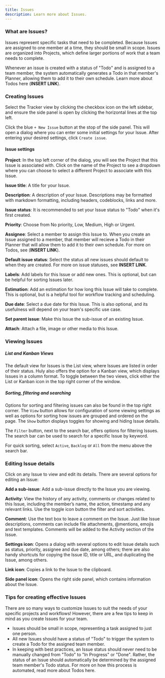 ```yaml
---
title: Issues
description: Learn more about Issues.
---
```


### What are Issues?

Issues represent specific tasks that need to be completed. Because Issues are assigned to one member at a time, they should be small in scope. Issues are organized into Projects, which define larger portions of work that a team needs to complete.

Whenever an issue is created with a status of "Todo" and is assigned to a team member, the system automatically generates a Todo in that member's Planner, allowing them to add it to their own schedule. Learn more about Todos here (**INSERT LINK**).

### Creating Issues

Select the Tracker view by clicking the checkbox icon on the left sidebar, and ensure the side panel is open by clicking the horizontal lines at the top left.

Click the blue `+ New Issue` button at the stop of the side panel. This will open a dialog where you can enter some initial settings for your Issue. After entering your desired settings, click `Create issue`.

#### Issue settings

**Project**: In the top left corner of the dialog, you will see the Project that this Issue is associated with. Click on the name of the Project to see a dropdown where you can choose to select a different Project to associate with this Issue.

**Issue title**: A title for your Issue.  

**Description**: A description of your Issue. Descriptions may be formatted with markdown formatting, including headers, codeblocks, links and more.

**Issue status**: It is recommended to set your Issue status to "Todo" when it's first created.  

**Priority**: Choose from No priority, Low, Medium, High or Urgent.

**Assignee**: Select a member to assign this Issue to. When you create an Issue assigned to a member, that member will recieve a Todo in their Planner that will allow them to add it to their own schedule. For more on Todos, see (**INSERT LINK**).

**Default issue status**: Select the status all new issues should default to when they are created. For more on issue statuses, see **INSERT LINK**.  

**Labels**: Add labels for this Issue or add new ones. This is optional, but can be helpful for sorting Issues later.

**Estimation**: Add an estimation for how long this Issue will take to complete. This is optional, but is a helpful tool for workflow tracking and scheduling.

**Due date**: Select a due date for this Issue. This is also optional, and its usefulness will depend on your team's specific use case.

**Set parent issue**: Make this Issue the sub-issue of an existing Issue.

**Attach**: Attach a file, image or other media to this Issue.

### Viewing Issues

##### List and Kanban Views
The default view for Issues is the List view, where Issues are listed in order of their status. Huly also offers the option for a Kanban view, which displays Issues in a column format. To toggle between the two views, click either the List or Kanban icon in the top right corner of the window.

##### Sorting, filtering and searching
Options for sorting and filtering issues can also be found in the top right corner. The `View` button allows for configuration of some viewing settings as well as options for sorting how issues are grouped and ordered on the page. The `Show` button displays toggles for showing and hiding Issue details. 

The `Filter` button, next to the search bar, offers options for filtering Issues. The search bar can be used to search for a specific Issue by keyword.

For quick sorting, select `Active`, `Backlog` or `All` from the menu above the search bar.

### Editing Issue details

Click on any Issue to view and edit its details. There are several options for editing an Issue:

**Add a sub-issue**: Add a sub-issue directly to the Issue you are viewing.

**Activity**: View the history of any activity, comments or changes related to this Issue, including the member’s name, the action, timestamp and any relevant links. Use the toggle icon button the filter and sort activities.

**Comment**: Use the text box to leave a comment on the Issue. Just like Issue descriptions, comments can include file attachments, @mentions, emojis and text templates. Comments will be added to the Activity section of the Issue.

**Settings icon**: Opens a dialog with several options to edit Issue details such as status, priority, assignee and due date, among others; there are also handy shortcuts for copying the Issue ID, title or URL, and duplicating the Issue, among others.

**Link icon**: Copies a link to the Issue to the clipboard.

**Side panel icon**: Opens the right side panel, which contains information about the Issue.

### Tips for creating effective Issues

There are so many ways to customize Issues to suit the needs of your specific projects and workflows! However, there are a few tips to keep in mind as you create Issues for your team.

- Issues should be small in scope, representing a task assigned to just one person.
- All new Issues should have a status of "Todo" to trigger the system to create a Todo for the assigned team member.
- In keeping with best practices, an Issue status should never need to be manually changed from "Todo" to "In Progress" or "Done". Rather, the status of an Issue should automatically be determined by the assigned team member's Todo status. For more on how this process is automated, read more about Todos here.